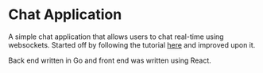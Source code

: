 # Chat Application

A simple chat application that allows users to chat real-time using websockets. Started off by following the tutorial [here](https://tutorialedge.net/projects/chat-system-in-go-and-react/) and improved upon it.

Back end written in Go and front end was written using React.